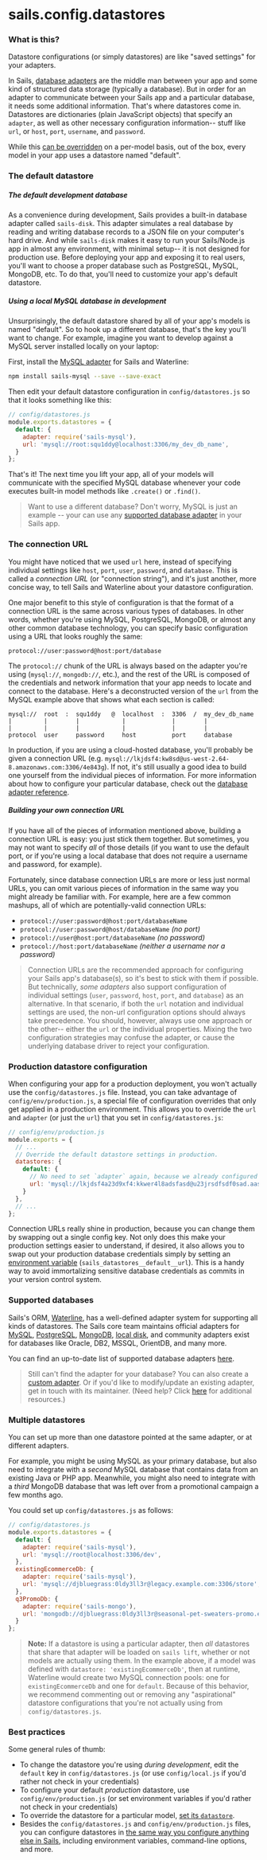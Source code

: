 # sails.config.datastores

### What is this?

Datastore configurations (or simply datastores) are like "saved settings" for your adapters.

In Sails, [database adapters](http://sailsjs.com/documentation/concepts/extending-sails/adapters) are the middle man between your app and some kind of structured data storage (typically a database).  But in order for an adapter to communicate between your Sails app and a particular database, it needs some additional information.  That's where datastores come in.  Datastores are dictionaries (plain JavaScript objects) that specify an `adapter`, as well as other necessary configuration information-- stuff like `url`, or `host`, `port`, `username`, and `password`.

While this [can be overridden](http://sailsjs.com/documentation/concepts/orm/model-settings) on a per-model basis, out of the box, every model in your app uses a datastore named "default".


### The default datastore

##### The default development database
As a convenience during development, Sails provides a built-in database adapter called `sails-disk`.  This adapter simulates a real database by reading and writing database records to a JSON file on your computer's hard drive.  And while `sails-disk` makes it easy to run your Sails/Node.js app in almost any environment, with minimal setup-- it is not designed for production use.  Before deploying your app and exposing it to real users, you'll want to choose a proper database such as PostgreSQL, MySQL, MongoDB, etc.  To do that, you'll need to customize your app's default datastore.

##### Using a local MySQL database in development
Unsurprisingly, the default datastore shared by all of your app's models is named "default".  So to hook up a different database, that's the key you'll want to change.  For example, imagine you want to develop against a MySQL server installed locally on your laptop:

First, install the [MySQL adapter](http://npmjs.com/package/sails-mysql) for Sails and Waterline:

```bash
npm install sails-mysql --save --save-exact
```

Then edit your default datastore configuration in `config/datastores.js` so that it looks something like this:

```javascript
// config/datastores.js
module.exports.datastores = {
  default: {
    adapter: require('sails-mysql'),
    url: 'mysql://root:squ1ddy@localhost:3306/my_dev_db_name',
  }
};
```

That's it!  The next time you lift your app, all of your models will communicate with the specified MySQL database whenever your code executes built-in model methods like `.create()` or `.find()`.

> Want to use a different database?  Don't worry, MySQL is just an example -- your can use any [supported database adapter](http://sailsjs.com/documentation/concepts/extending-sails/adapters/available-adapters) in your Sails app.


### The connection URL

You might have noticed that we used `url` here, instead of specifying individual settings like `host`, `port`, `user`, `password`, and `database`.  This is called a _connection URL_ (or "connection string"), and it's just another, more concise way, to tell Sails and Waterline about your datastore configuration.

One major benefit to this style of configuration is that the format of a connection URL is the same across various types of databases. In other words, whether you're using MySQL, PostgreSQL, MongoDB, or almost any other common database technology, you can specify basic configuration using a URL that looks roughly the same:

```
protocol://user:password@host:port/database
```

The `protocol://` chunk of the URL is always based on the adapter you're using (`mysql://`, `mongodb://`, etc.), and the rest of the URL is composed of the credentials and network information that your app needs to locate and connect to the database.  Here's a deconstructed version of the `url` from the MySQL example above that shows what each section is called:

```
mysql://  root  :  squ1ddy   @  localhost  :  3306  /  my_dev_db_name
|         |        |            |             |        |
|         |        |            |             |        |
protocol  user     password     host          port     database
```

In production, if you are using a cloud-hosted database, you'll probably be given a connection URL (e.g. `mysql://lkjdsf4:kw8sd@us-west-2.64-8.amazonaws.com:3306/4e843g`).  If not, it's still usually a good idea to build one yourself from the individual pieces of information.  For more information about how to configure your particular database, check out the [database adapter reference](http://sailsjs.com/documentation/concepts/extending-sails/adapters/available-adapters).

##### Building your own connection URL

If you have all of the pieces of information mentioned above, building a connection URL is easy: you just stick them together.  But sometimes, you may not want to specify _all_ of those details (if you want to use the default port, or if you're using a local database that does not require a username and password, for example).

Fortunately, since database connection URLs are more or less just normal URLs, you can omit various pieces of information in the same way you might already be familiar with.  For example, here are a few common mashups, all of which are potentially-valid connection URLs:

+ `protocol://user:password@host:port/databaseName`
+ `protocol://user:password@host/databaseName` _(no port)_
+ `protocol://user@host:port/databaseName` _(no password)_
+ `protocol://host:port/databaseName` _(neither a username nor a password)_

> Connection URLs are the recommended approach for configuring your Sails app's database(s), so it's best to stick with them if possible.  But technically, _some adapters_ also support configuration of individual settings (`user`, `password`, `host`, `port`, and `database`) as an alternative.  In that scenario, if both the `url` notation and individual settings are used, the non-url configuration options should always take precedence.  You should, however, always use one approach or the other-- either the `url` or the individual properties.  Mixing the two configuration strategies may confuse the adapter, or cause the underlying database driver to reject your configuration.

### Production datastore configuration

When configuring your app for a production deployment, you won't actually use the `config/datastores.js` file.  Instead, you can take advantage of `config/env/production.js`, a special file of configuration overrides that only get applied in a production environment.  This allows you to override the `url` and `adapter` (or just the `url`) that you set in `config/datastores.js`:

```javascript
// config/env/production.js
module.exports = {
  // ...
  // Override the default datastore settings in production.
  datastores: {
    default: {
      // No need to set `adapter` again, because we already configured it in `config/datastores.js`.
      url: 'mysql://lkjdsf4a23d9xf4:kkwer4l8adsfasd@u23jrsdfsdf0sad.aasdfsdfsafd.us-west-2.ere.amazonaws.com:3306/ke9944a4x23423g',
    }
  },
  // ...
};
```

Connection URLs really shine in production, because you can change them by swapping out a single config key.  Not only does this make your production settings easier to understand, if desired, it also allows you to swap out your production database credentials simply by setting an [environment variable](http://sailsjs.com/documentation/concepts/configuration#?setting-sailsconfig-values-directly-using-environment-variables) (`sails_datastores__default__url`).  This is a handy way to avoid immortalizing sensitive database credentials as commits in your version control system.


### Supported databases

Sails's ORM, [Waterline](http://sailsjs.com/documentation/concepts/models-and-orm), has a well-defined adapter system for supporting all kinds of datastores.  The Sails core team maintains official adapters for [MySQL](http://npmjs.com/package/sails-mysql), [PostgreSQL](http://npmjs.com/package/sails-postgresql), [MongoDB](http://npmjs.com/package/sails-mongo), [local disk](http://npmjs.com/package/sails-disk), and community adapters exist for databases like Oracle, DB2, MSSQL, OrientDB, and many more.

You can find an up-to-date list of supported database adapters [here](http://sailsjs.com/documentation/concepts/extending-sails/adapters/available-adapters).

> Still can't find the adapter for your database?  You can also create a [custom adapter](http://sailsjs.com/documentation/concepts/extending-sails/adapters/custom-adapters).  Or if you'd like to modify/update an existing adapter, get in touch with its maintainer.  (Need help?  Click [here](http://sailsjs.com/support) for additional resources.)


### Multiple datastores

You can set up more than one datastore pointed at the same adapter, or at different adapters.

For example, you might be using MySQL as your primary database, but also need to integrate with a _second_ MySQL database that contains data from an existing Java or PHP app.  Meanwhile, you might also need to integrate with a _third_ MongoDB database that was left over from a promotional campaign a few months ago.

You could set up `config/datastores.js` as follows:

```javascript
// config/datastores.js
module.exports.datastores = {
  default: {
    adapter: require('sails-mysql'),
    url: 'mysql://root@localhost:3306/dev',
  },
  existingEcommerceDb: {
    adapter: require('sails-mysql'),
    url: 'mysql://djbluegrass:0ldy3ll3r@legacy.example.com:3306/store',
  },
  q3PromoDb: {
    adapter: require('sails-mongo'),
    url: 'mongodb://djbluegrass:0ldy3ll3r@seasonal-pet-sweaters-promo.example.com:27017/promotional',
  }
};

```

> **Note:** If a datastore is using a particular adapter, then _all_ datastores that share that adapter will be loaded on `sails lift`, whether or not models are actually using them.  In the example above, if a model was defined with `datastore: 'existingEcommerceDb'`, then at runtime, Waterline would create two MySQL connection pools: one for `existingEcommerceDb` and one for `default`.  Because of this behavior, we recommend commenting out or removing any "aspirational" datastore configurations that you're not actually using from `config/datastores.js`.


### Best practices
Some general rules of thumb:

+ To change the datastore you're using _during development_, edit the `default` key in `config/datastores.js` (or use `config/local.js` if you'd rather not check in your credentials)
+ To configure your default _production_ datastore, use `config/env/production.js` (or set environment variables if you'd rather not check in your credentials)
+ To override the datastore for a particular model, [set its `datastore`](http://sailsjs.com/documentation/concepts/models-and-orm/model-settings#?datastore).
+ Besides the `config/datastores.js` and `config/env/production.js` files, you can configure datastores in [the same way you configure anything else in Sails](http://sailsjs.com/documentation/concepts/configuration), including environment variables, command-line options, and more.



<docmeta name="displayName" value="sails.config.datastores">
<docmeta name="pageType" value="property">
